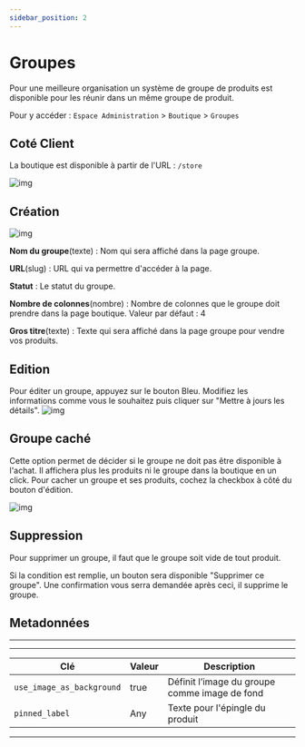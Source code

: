 ```yaml
---
sidebar_position: 2
---
```


# Groupes
Pour une meilleure organisation un système de groupe de produits est disponible pour les réunir dans un même groupe de produit.

Pour y accéder : `Espace Administration` > `Boutique` > `Groupes`

## Coté Client

La boutique est disponible à partir de l'URL : `/store`

![img](/img/next_gen/Store/Groupe/image_1.png)

## Création
![img](/img/next_gen/Store/Groupe/image_2.png)

**Nom du groupe**(texte) : Nom qui sera affiché dans la page groupe.

**URL**(slug) : URL qui va permettre d'accéder à la page.

**Statut** : Le statut du groupe. 

**Nombre de colonnes**(nombre) : Nombre de colonnes que le groupe doit prendre dans la page boutique. Valeur par défaut : 4

**Gros titre**(texte) : Texte qui sera affiché dans la page groupe pour vendre vos produits.


## Edition

Pour éditer un groupe, appuyez sur le bouton Bleu.
Modifiez les informations comme vous le souhaitez puis cliquer sur "Mettre à jours les détails".
![img](/img/next_gen/Store/Groupe/image_3.png)

## Groupe caché
Cette option permet de décider si le groupe ne doit pas être disponible à l'achat. Il affichera plus les produits ni le groupe dans la boutique en un click. Pour cacher un groupe et ses produits, cochez la checkbox à côté du bouton d'édition.

![img](/img/next_gen/Store/Groupe/image_4.png)

## Suppression
Pour supprimer un groupe, il faut que le groupe soit vide de tout produit. 

Si la condition est remplie, un bouton sera disponible "Supprimer ce groupe". Une confirmation vous serra demandée après ceci, il supprime le groupe.

## Metadonnées
-----
-------------
| Clé | Valeur | Description |
| --- | ------ | ----------- |
| `use_image_as_background` | true | Définit l’image du groupe comme image de fond |
| `pinned_label`            | Any    | Texte pour l'épingle du produit                                 |

-------------